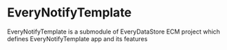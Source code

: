 # EveryNotifyTemplate
EveryNotifyTemplate is a submodule of EveryDataStore ECM project which defines EveryNotifyTemplate app and its features
